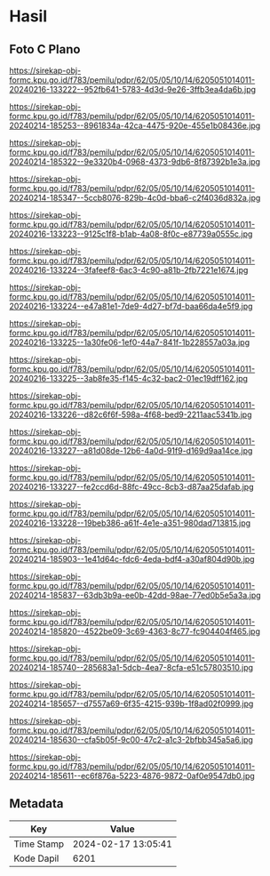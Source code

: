 # Hasil

## Foto C Plano

https://sirekap-obj-formc.kpu.go.id/f783/pemilu/pdpr/62/05/05/10/14/6205051014011-20240216-133222--952fb641-5783-4d3d-9e26-3ffb3ea4da6b.jpg

https://sirekap-obj-formc.kpu.go.id/f783/pemilu/pdpr/62/05/05/10/14/6205051014011-20240214-185253--8961834a-42ca-4475-920e-455e1b08436e.jpg

https://sirekap-obj-formc.kpu.go.id/f783/pemilu/pdpr/62/05/05/10/14/6205051014011-20240214-185322--9e3320b4-0968-4373-9db6-8f87392b1e3a.jpg

https://sirekap-obj-formc.kpu.go.id/f783/pemilu/pdpr/62/05/05/10/14/6205051014011-20240214-185347--5ccb8076-829b-4c0d-bba6-c2f4036d832a.jpg

https://sirekap-obj-formc.kpu.go.id/f783/pemilu/pdpr/62/05/05/10/14/6205051014011-20240216-133223--9125c1f8-b1ab-4a08-8f0c-e87739a0555c.jpg

https://sirekap-obj-formc.kpu.go.id/f783/pemilu/pdpr/62/05/05/10/14/6205051014011-20240216-133224--3fafeef8-6ac3-4c90-a81b-2fb7221e1674.jpg

https://sirekap-obj-formc.kpu.go.id/f783/pemilu/pdpr/62/05/05/10/14/6205051014011-20240216-133224--e47a81e1-7de9-4d27-bf7d-baa66da4e5f9.jpg

https://sirekap-obj-formc.kpu.go.id/f783/pemilu/pdpr/62/05/05/10/14/6205051014011-20240216-133225--1a30fe06-1ef0-44a7-841f-1b228557a03a.jpg

https://sirekap-obj-formc.kpu.go.id/f783/pemilu/pdpr/62/05/05/10/14/6205051014011-20240216-133225--3ab8fe35-f145-4c32-bac2-01ec19dff162.jpg

https://sirekap-obj-formc.kpu.go.id/f783/pemilu/pdpr/62/05/05/10/14/6205051014011-20240216-133226--d82c6f6f-598a-4f68-bed9-2211aac5341b.jpg

https://sirekap-obj-formc.kpu.go.id/f783/pemilu/pdpr/62/05/05/10/14/6205051014011-20240216-133227--a81d08de-12b6-4a0d-91f9-d169d9aa14ce.jpg

https://sirekap-obj-formc.kpu.go.id/f783/pemilu/pdpr/62/05/05/10/14/6205051014011-20240216-133227--fe2ccd6d-88fc-49cc-8cb3-d87aa25dafab.jpg

https://sirekap-obj-formc.kpu.go.id/f783/pemilu/pdpr/62/05/05/10/14/6205051014011-20240216-133228--19beb386-a61f-4e1e-a351-980dad713815.jpg

https://sirekap-obj-formc.kpu.go.id/f783/pemilu/pdpr/62/05/05/10/14/6205051014011-20240214-185903--1e41d64c-fdc6-4eda-bdf4-a30af804d90b.jpg

https://sirekap-obj-formc.kpu.go.id/f783/pemilu/pdpr/62/05/05/10/14/6205051014011-20240214-185837--63db3b9a-ee0b-42dd-98ae-77ed0b5e5a3a.jpg

https://sirekap-obj-formc.kpu.go.id/f783/pemilu/pdpr/62/05/05/10/14/6205051014011-20240214-185820--4522be09-3c69-4363-8c77-fc904404f465.jpg

https://sirekap-obj-formc.kpu.go.id/f783/pemilu/pdpr/62/05/05/10/14/6205051014011-20240214-185740--285683a1-5dcb-4ea7-8cfa-e51c57803510.jpg

https://sirekap-obj-formc.kpu.go.id/f783/pemilu/pdpr/62/05/05/10/14/6205051014011-20240214-185657--d7557a69-6f35-4215-939b-1f8ad02f0999.jpg

https://sirekap-obj-formc.kpu.go.id/f783/pemilu/pdpr/62/05/05/10/14/6205051014011-20240214-185630--cfa5b05f-9c00-47c2-a1c3-2bfbb345a5a6.jpg

https://sirekap-obj-formc.kpu.go.id/f783/pemilu/pdpr/62/05/05/10/14/6205051014011-20240214-185611--ec6f876a-5223-4876-9872-0af0e9547db0.jpg


## Metadata

| Key        | Value               |
| ---------- | ------------------- |
| Time Stamp | 2024-02-17 13:05:41 |
| Kode Dapil | 6201                |



